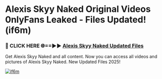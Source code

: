 # Alexis Skyy Naked Original Videos 0nlyFans Leaked - Files Updated! (if6m)

<h3>🔴 CLICK HERE 🌐==►► <a href="https://tinyurl.com/up5wt9bj" rel="nofollow">Alexis Skyy Naked Updated Files</a></h3>

Get Alexis Skyy Naked and all content. Now you can access all videos and pictures of Alexis Skyy Naked. New Updated Files 2025!

[![if6m](https://i.imgur.com/ABiUzMV.gif)](https://tinyurl.com/up5wt9bj)
